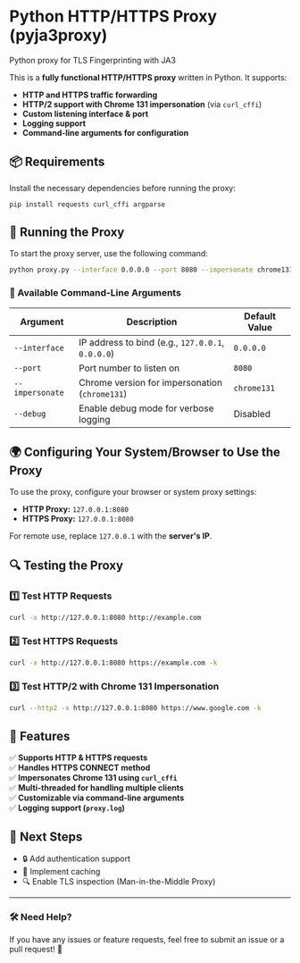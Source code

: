 # Python HTTP/HTTPS Proxy (pyja3proxy)
Python proxy for TLS Fingerprinting with JA3

This is a **fully functional HTTP/HTTPS proxy** written in Python. It supports:
- **HTTP and HTTPS traffic forwarding**
- **HTTP/2 support with Chrome 131 impersonation** (via `curl_cffi`)
- **Custom listening interface & port**
- **Logging support**
- **Command-line arguments for configuration**

## 📦 Requirements
Install the necessary dependencies before running the proxy:
```sh
pip install requests curl_cffi argparse
```

## 🚀 Running the Proxy
To start the proxy server, use the following command:
```sh
python proxy.py --interface 0.0.0.0 --port 8080 --impersonate chrome131 --debug
```

### 🔹 Available Command-Line Arguments
| Argument | Description | Default Value |
|----------|-------------|---------------|
| `--interface` | IP address to bind (e.g., `127.0.0.1`, `0.0.0.0`) | `0.0.0.0` |
| `--port` | Port number to listen on | `8080` |
| `--impersonate` | Chrome version for impersonation (`chrome131`) | `chrome131` |
| `--debug` | Enable debug mode for verbose logging | Disabled |

## 🌍 Configuring Your System/Browser to Use the Proxy
To use the proxy, configure your browser or system proxy settings:
- **HTTP Proxy:** `127.0.0.1:8080`
- **HTTPS Proxy:** `127.0.0.1:8080`

For remote use, replace `127.0.0.1` with the **server's IP**.

## 🔍 Testing the Proxy
### **1️⃣ Test HTTP Requests**
```sh
curl -x http://127.0.0.1:8080 http://example.com
```
### **2️⃣ Test HTTPS Requests**
```sh
curl -x http://127.0.0.1:8080 https://example.com -k
```
### **3️⃣ Test HTTP/2 with Chrome 131 Impersonation**
```sh
curl --http2 -x http://127.0.0.1:8080 https://www.google.com -k
```

## 📜 Features
✅ **Supports HTTP & HTTPS requests**  
✅ **Handles HTTPS CONNECT method**  
✅ **Impersonates Chrome 131 using `curl_cffi`**  
✅ **Multi-threaded for handling multiple clients**  
✅ **Customizable via command-line arguments**  
✅ **Logging support (`proxy.log`)**

## 📌 Next Steps
- 🔒 Add authentication support
- 🚀 Implement caching
- 🔍 Enable TLS inspection (Man-in-the-Middle Proxy)

---
### 🛠️ Need Help?
If you have any issues or feature requests, feel free to submit an issue or a pull request! 🚀
